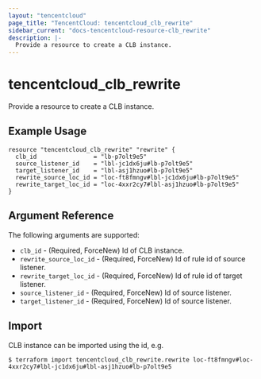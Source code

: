 ```yaml
---
layout: "tencentcloud"
page_title: "TencentCloud: tencentcloud_clb_rewrite"
sidebar_current: "docs-tencentcloud-resource-clb_rewrite"
description: |-
  Provide a resource to create a CLB instance.
---
```


# tencentcloud_clb_rewrite

Provide a resource to create a CLB instance.

## Example Usage

```hcl
resource "tencentcloud_clb_rewrite" "rewrite" {
  clb_id                = "lb-p7olt9e5"
  source_listener_id    = "lbl-jc1dx6ju#lb-p7olt9e5"
  target_listener_id    = "lbl-asj1hzuo#lb-p7olt9e5"
  rewrite_source_loc_id = "loc-ft8fmngv#lbl-jc1dx6ju#lb-p7olt9e5"
  rewrite_target_loc_id = "loc-4xxr2cy7#lbl-asj1hzuo#lb-p7olt9e5"
}
```

## Argument Reference

The following arguments are supported:

* `clb_id` - (Required, ForceNew) Id of CLB instance.
* `rewrite_source_loc_id` - (Required, ForceNew) Id of rule id of source listener. 
* `rewrite_target_loc_id` - (Required, ForceNew) Id of rule id of target listener. 
* `source_listener_id` - (Required, ForceNew) Id of source listener. 
* `target_listener_id` - (Required, ForceNew) Id of source listener. 


## Import

CLB instance can be imported using the id, e.g.

```
$ terraform import tencentcloud_clb_rewrite.rewrite loc-ft8fmngv#loc-4xxr2cy7#lbl-jc1dx6ju#lbl-asj1hzuo#lb-p7olt9e5
```

